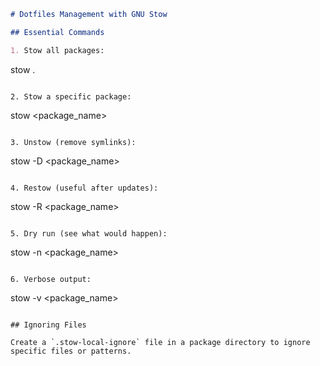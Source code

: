 ```markdown
# Dotfiles Management with GNU Stow

## Essential Commands

1. Stow all packages:
   ```
   stow .
   ```

2. Stow a specific package:
   ```
   stow <package_name>
   ```

3. Unstow (remove symlinks):
   ```
   stow -D <package_name>
   ```

4. Restow (useful after updates):
   ```
   stow -R <package_name>
   ```

5. Dry run (see what would happen):
   ```
   stow -n <package_name>
   ```

6. Verbose output:
   ```
   stow -v <package_name>
   ```

## Ignoring Files

Create a `.stow-local-ignore` file in a package directory to ignore specific files or patterns.

